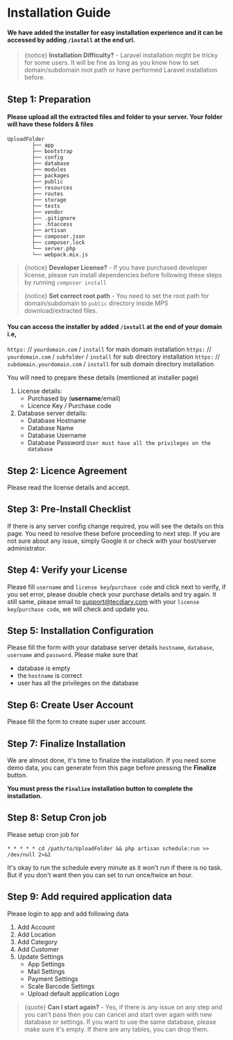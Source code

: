 # Installation Guide

#### We have added the installer for easy installation experience and it can be accessed by adding `/install` at the end url.



> {notice}
**Installation Difficulty?** - Laravel installation might be tricky for some users. It will be fine as long as you know how to set domain/subdomain root path or have performed Laravel installation before.


## Step 1: Preparation

#### Please upload all the extracted files and folder to your server. Your folder will have these folders & files

```text
UploadFolder
        ├── app
        ├── bootstrap
        ├── config
        ├── database
        ├── modules
        ├── packages
        ├── public
        ├── resources
        ├── routes
        ├── storage
        ├── tests
        ├── vendor
        ├── .gitignore
        ├── .htaccess
        ├── artisan
        ├── composer.json
        ├── composer.lock
        └── server.php
        └── webpack.mix.js
```

> {notice}
**Developer License?** - If you have purchased developer license, please run install dependencies before following these steps by running `composer install`


> {notice}
**Set correct root path** - You need to set the root path for domain/subdomain to `public` directory inside MPS download/extracted files.


#### You can access the installer by added `/install` at the end of your domain i.e,

`https:` // `yourdomain.com` / `install` for main domain installation
`https:` // `yourdomain.com` / `subfolder` / `install` for sub directory installation
`https:` // `subdomain.yourdomain.com` / `install` for sub domain directory installation

You will need to prepare these details (mentioned at installer page)

1.  License details:
    - Purchased by (**username**/email)
    - Licence Key / Purchase code
2.  Database server details:
    - Database Hostname
    - Database Name
    - Database Username
    - Database Password `User must have all the privileges on the database`

## Step 2: Licence Agreement

Please read the license details and accept.

## Step 3: Pre-Install Checklist

If there is any server config change required, you will see the details on this page. You need to resolve these before proceeding to next step. If you are not sure about any issue, simply Google it or check with your host/server administrator.

## Step 4: Verify your License

Please fill `username` and `license key`/`purchase code` and click next to verify, if you set error, please double check your purchase details and try again. It still same, please email to support@tecdiary.com with your `license key`/`purchase code`, we will check and update you.

## Step 5: Installation Configuration

Please fill the form with your database server details `hostname`, `database`, `username` and `password`.
Please make sure that

- database is empty
- the `hostname` is correct
- user has all the privileges on the database

## Step 6: Create User Account

Please fill the form to create super user account.

## Step 7: Finalize Installation

We are almost done, it's time to finalize the installation. If you need some demo data, you can generate from this page before pressing the **Finalize** button.

**You must press the `Finalize` installation button to complete the installation.**

## Step 8: Setup Cron job

Please setup cron job for <br /><br />`* * * * * cd /path/to/UploadFolder && php artisan schedule:run >> /dev/null 2>&1`

It's okay to run the schedule every minute as it won't run if there is no task. But if you don't want then you can set to run once/twice an hour.

## Step 9: Add required application data

Please login to app and add following data

1. Add Account
2. Add Location
3. Add Category
4. Add Customer
5. Update Settings
   - App Settings
   - Mail Settings
   - Payment Settings
   - Scale Barcode Settings
   - Upload default application Logo

> {quote}
**Can I start again?** - Yes, if there is any issue on any step and you can't pass then you can cancel and start over again with new database or settings. If you want to use the same database, please make sure it's empty. If there are any tables, you can drop them.

